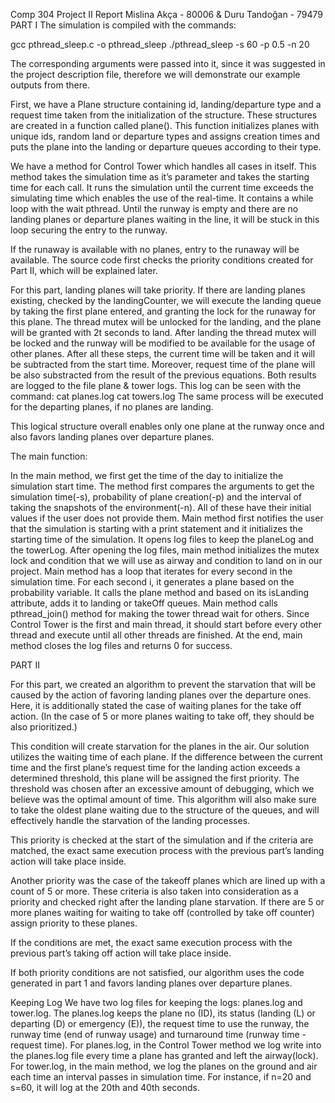 Comp 304 Project II Report
Mislina Akça - 80006 & Duru Tandoğan - 79479
PART I
The simulation is compiled with the commands:

gcc pthread_sleep.c -o pthread_sleep
./pthread_sleep -s 60 -p 0.5 -n 20

The corresponding arguments were passed into it, since it was suggested in the project description file, therefore we will demonstrate our example outputs from there. 

First, we have a Plane structure containing id, landing/departure type and a request time taken from the initialization of the structure. These structures are created in a function called plane(). This function initializes planes with unique ids, random land or departure types and assigns creation times and puts the plane into the landing or departure queues according to their type. 

We have a method for Control Tower which handles all cases in itself. This method takes the simulation time as it’s parameter and takes the starting time for each call. It runs the simulation until the current time exceeds the simulating time which enables the use of the real-time. 
It contains a while loop with the wait pthread. Until the runway is empty and there are no landing planes or departure planes waiting in the line, it will be stuck in this loop securing the entry to the runway. 

If the runaway is available with no planes, entry to the runaway will be available. The source code first checks the priority conditions created for Part II, which will be explained later. 

For this part, landing planes will take priority. If there are landing planes existing, checked by the landingCounter, we will execute the landing queue by taking the first plane entered, and granting the lock for the runaway for this plane. The thread mutex will be unlocked for the landing, and the plane will be granted with 2t seconds to land. After landing the thread mutex will be locked and the runway will be modified to be available for the usage of other planes. After all these steps, the current time will be taken and it will be subtracted from the start time. Moreover, request time of the plane will be also substracted from the result of the previous equations. Both results are logged to the file plane & tower logs. This log can be seen with the command: 
cat planes.log
cat towers.log
The same process will be executed for the departing planes, if no planes are landing. 


This logical structure overall enables only one plane at the runway once and also favors landing planes over departure planes. 


The main function:

In the main method, we first get the time of the day to initialize the simulation start time. The method first compares the arguments to get the simulation time(-s), probability of plane creation(-p) and the interval of taking the snapshots of the environment(-n). All of these have their initial values if the user does not provide them. 
Main method first notifies the user that the simulation is starting with a print statement and it initializes the starting time of the simulation.
It opens log files to keep the planeLog and the towerLog.  After opening the log files, main method initializes the mutex lock and condition that we will use as airway and condition to land on in our project.
Main method has a loop that iterates for every second in the simulation time. For each second i, it generates a plane based on the probability variable. It calls the plane method and based on its isLanding attribute, adds it to landing or takeOff queues. 
Main method calls pthread_join() method for making the tower thread wait for others. Since Control Tower is the first and main thread, it should start before every other thread and execute until all other threads are finished. 
At the end, main method closes the log files and returns 0 for success. 




PART II

For this part, we created an algorithm to prevent the starvation that will be caused by the action of favoring landing planes over the departure ones. Here, it is additionally stated the case of waiting planes for the take off action. (In the case of 5 or more planes waiting to take off, they should be also prioritized.) 

This condition will create starvation for the planes in the air. Our solution utilizes the waiting time of each plane. If the difference between the current time and the first plane’s request time for the landing action exceeds a determined threshold, this plane will be assigned the first priority. The threshold was chosen after an excessive amount of debugging, which we believe was the optimal amount of time. This algorithm will also make sure to take the oldest plane waiting due to the structure of the queues, and will effectively handle the starvation of the landing processes. 

This priority is checked at the start of the simulation and if the criteria are matched, the exact same execution process with the previous part’s landing action will take place inside.

Another priority was the case of the takeoff planes which are lined up with a count of 5 or more. These criteria is also taken into consideration as a priority and checked right after the landing plane starvation. If there are 5 or more planes waiting for waiting to take off (controlled by take off counter) assign priority to these planes. 

If the conditions are met, the exact same execution process with the previous part’s taking off action will take place inside. 

If both priority conditions are not satisfied, our algorithm uses the code generated in part 1 and favors landing planes over departure planes. 



Keeping Log
We have two log files for keeping the logs: planes.log and tower.log. The planes.log keeps the plane no (ID), its status (landing (L) or departing (D) or emergency (E)), the request time to use the runway, the runway time (end of runway usage) and turnaround time (runway time - request time). 
For planes.log, in the Control Tower method we log write into the planes.log file every time a plane has granted and left the airway(lock). 
For tower.log, in the main method, we log the planes on the ground and air each time an interval passes in simulation time. For instance, if n=20 and s=60, it will log at the 20th and 40th seconds. 



